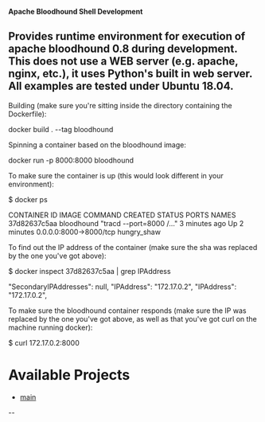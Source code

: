 **Apache Bloodhound Shell Development**

Provides runtime environment for execution of apache bloodhound 0.8 during development. This does not use a WEB server (e.g. apache, nginx, etc.), it uses Python's built in web server. All examples are tested under Ubuntu 18.04.
---

Building (make sure you're sitting inside the directory containing the Dockerfile):

docker build . --tag bloodhound

Spinning a container based on the bloodhound image:

docker run -p 8000:8000 bloodhound

To make sure the container is up (this would look different in your environment):

$ docker ps

CONTAINER ID IMAGE COMMAND CREATED STATUS PORTS NAMES
37d82637c5aa bloodhound "tracd --port=8000 /…" 3 minutes ago Up 2 minutes 0.0.0.0:8000->8000/tcp hungry_shaw

To find out the IP address of the container (make sure the sha was replaced by the one you've got above):

$ docker inspect 37d82637c5aa | grep IPAddress

"SecondaryIPAddresses": null,
"IPAddress": "172.17.0.2",
"IPAddress": "172.17.0.2",

To make sure the bloodhound container responds (make sure the IP was replaced by the one you've got above, as well as that you've got curl on the machine running docker):

$ curl 172.17.0.2:8000

<!DOCTYPE html PUBLIC "-//W3C//DTD XHTML 1.0 Strict//EN" "http://www.w3.org/TR/xhtml1/DTD/xhtml1-strict.dtd">

<html xmlns="http://www.w3.org/1999/xhtml">
<head>
<title>Available Projects</title>
</head>
<body>
<h1>Available Projects</h1>
<ul>
<li>
<a href="/main" title="My example project">main</a>
</li>
</ul>
</body>

--